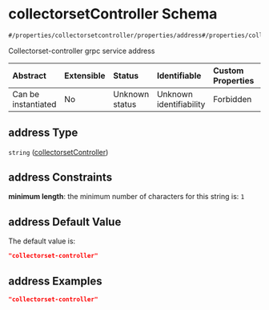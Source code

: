 # collectorsetController Schema

```txt
#/properties/collectorsetcontroller/properties/address#/properties/collectorsetcontroller/properties/address
```

Collectorset-controller grpc service address

| Abstract            | Extensible | Status         | Identifiable            | Custom Properties | Additional Properties | Access Restrictions | Defined In                                                        |
| :------------------ | :--------- | :------------- | :---------------------- | :---------------- | :-------------------- | :------------------ | :---------------------------------------------------------------- |
| Can be instantiated | No         | Unknown status | Unknown identifiability | Forbidden         | Allowed               | none                | [values.schema.json\*](values.schema.json "open original schema") |

## address Type

`string` ([collectorsetController](values-properties-collectorsetcontroller-properties-collectorsetcontroller.md))

## address Constraints

**minimum length**: the minimum number of characters for this string is: `1`

## address Default Value

The default value is:

```json
"collectorset-controller"
```

## address Examples

```json
"collectorset-controller"
```
